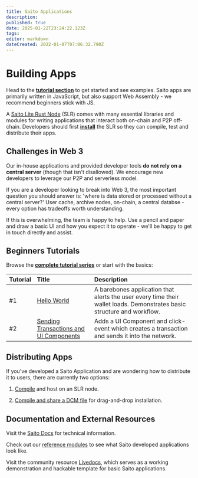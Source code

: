 ```yaml
---
title: Saito Applications
description: 
published: true
date: 2025-01-22T23:24:22.123Z
tags: 
editor: markdown
dateCreated: 2022-01-07T07:06:32.790Z
---
```


# Building Apps

Head to the **[tutorial section](/tech/tutorials)** to get started and see examples. Saito apps are primarily written in JavaScript, but also support Web Assembly - we recommend beginners stick with JS.

A [Saito Lite Rust Node](https://wiki.saito.io/tech/installation/javascript) (SLR) comes with many essential libraries and modules for writing  applications that interact both on-chain and P2P off-chain. Developers should first **[install](https://wiki.saito.io/tech/installation/javascript)** the SLR so they can compile, test and distribute their apps.

## Challenges in Web 3
Our in-house applications and provided developer tools **do not rely on a central server** (though that isn't disallowed). We encourage new developers to leverage our P2P and serverless model.

If you are a developer looking to break into Web 3, the most important question you should answer is: 'where is data stored or processed without a central server?' User cache, archive nodes, on-chain, a central databse - every option has tradeoffs worth understanding.

If this is overwhelming, the team is happy to help. Use a pencil and paper and draw a basic UI and how you expect it to operate - we'll be happy to get in touch directly and assist.

## Beginners Tutorials 

Browse the **[complete tutorial series](/tech/tutorials)** or start with the basics:

| Tutorial    | Title | Description |
|:----------- |:----- |:----------- |
| #1          | [Hello World](/tech/tutorials/01) | A barebones application that alerts the user every time their wallet loads. Demonstrates basic structure and workflow. |
| #2          | [Sending Transactions and UI Components](/tech/tutorials/02) | Adds a UI Component and click-event which creates a transaction and sends it into the network. |

## <div id="compile"> Distributing Apps </div>

If you've developed a Saito Application and are wondering how to distribute it to users, there are currently two options:

1. [Compile](/tech/tutorials/01#installing-and-compiling) and host on an SLR node.

2. [Compile and share a DCM file](https://wiki.saito.io/tech/compile/applications) for drag-and-drop installation.

## Documentation and External Resources

Visit the [Saito Docs](https://wiki.saito.io/en/tech/docs) for technical information.

Check out our [reference modules](https://github.com/SaitoTech/saito-lite-rust/tree/master/mods) to see what Saito developed applications look like.

Visit the community resource [Livedocs](https://github.com/mat888/saito-livedocs), which serves as a working demonstration and hackable template for basic Saito applications.

<!--
## Misc.

The **Module API** explains what functions you can include in your module. The **Events API** explain how to listen and respond to system-wide events that are triggered when events happen like a new block being found. The **Services API*** explains how peers can inform other peers that they can be queried for special types of data. Finally, our **Ui Components** and **CSS Design** specifications explain our standard approach for creating UI components that will work and look good regardless of the applications that users are running.

### [Module API](https://wiki.saito.io/en/tech/docs/module-api)
* Saito Modules inherit from the ```/lib/templates/modtemplate.js``` file. This template file defines a number of default functions that create the basic behavior for the module. If you overwrite these functions you can customize the behavior of your module, such as specifying what actions it should take when it receives a transaction or off-chain message. This API outlines these basic functions.

### [Events API](https://wiki.saito.io/en/tech/docs/events-api)
* Saito includes an event system where components may activate when significant events occur, such as the discovery of a golden ticket or the receipt of a new block that builds on the longest-chain, or the update of your wallet balance. Modules can subscribe to the ```app.connection``` channel to be notified when these various events happen - this API explains how to do that and provides a short list of available events.

### [Services API](https://wiki.saito.io/en/tech/docs/services-api)
* Saito modules can announce their support for arbitrary "Services" when connecting to other peers. This lets peers know they are available to handle specific requests. Modules can announce their support for various services, and use this information to request data from peers running similar modules or service protocols. 

### [UI Components and Templates](https://wiki.saito.io/en/tech/docs/ui-components)
* Saito comes with an extensive set of UIComponents and Templates that can be used to create applications with headers, sidebars, user-boxes and games and invites and much more. This section explains how to use existing components in your applications.

### [CSS Design](/tech/docs/saito-css)
* Saito comes with a default set of CSS classes that creates the colorful aesthetic behind our core applications. While developers can always create their own CSS designs, you can extend the core classes in our Saito CSS design for a faster path to having your module look good everywhere. -->